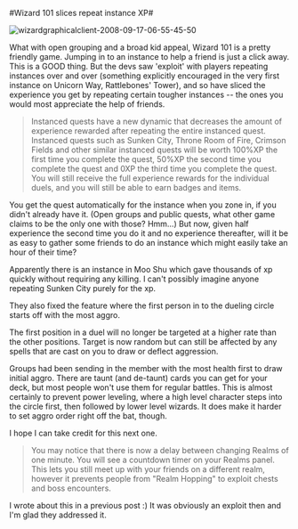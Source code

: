 #Wizard 101 slices repeat instance XP#

![](http://westkarana.com/wp-content/uploads/2008/09/wizardgraphicalclient-2008-09-17-06-55-45-50.jpg "wizardgraphicalclient-2008-09-17-06-55-45-50")

What with open grouping and a broad kid appeal, Wizard 101 is a pretty friendly game. Jumping in to an instance to help a friend is just a click away. This is a GOOD thing. But the devs saw 'exploit' with players repeating instances over and over (something explicitly encouraged in the very first instance on Unicorn Way, Rattlebones' Tower), and so have sliced the experience you get by repeating certain tougher instances -- the ones you would most appreciate the help of friends.


> Instanced quests have a new dynamic that decreases the amount of experience rewarded after repeating the entire instanced quest. Instanced quests such as Sunken City, Throne Room of Fire, Crimson Fields and other similar instanced quests will be worth 100%XP the first time you complete the quest, 50%XP the second time you complete the quest and 0XP the third time you complete the quest. You will still receive the full experience rewards for the individual duels, and you will still be able to earn badges and items. 



You get the quest automatically for the instance when you zone in, if you didn't already have it. (Open groups and public quests, what other game claims to be the only one with those? Hmm...) But now, given half experience the second time you do it and no experience thereafter, will it be as easy to gather some friends to do an instance which might easily take an hour of their time?

Apparently there is an instance in Moo Shu which gave thousands of xp quickly without requiring any killing. I can't possibly imagine anyone repeating Sunken City purely for the xp.

They also fixed the feature where the first person in to the dueling circle starts off with the most aggro.


> 
The first position in a duel will no longer be targeted at a higher rate than the other positions. Target is now random but can still be affected by any spells that are cast on you to draw or deflect aggression. 




Groups had been sending in the member with the most health first to draw initial aggro. There are taunt (and de-taunt) cards you can get for your deck, but most people won't use them for regular battles. This is almost certainly to prevent power leveling, where a high level character steps into the circle first, then followed by lower level wizards. It does make it harder to set aggro order right off the bat, though.

I hope I can take credit for this next one.


> You may notice that there is now a delay between changing Realms of one minute.
You will see a countdown timer on your Realms panel.
This lets you still meet up with your friends on a different realm, however it prevents people from "Realm Hopping" to exploit chests and boss encounters. 



I wrote about this in a previous post :) It was obviously an exploit then and I'm glad they addressed it.

